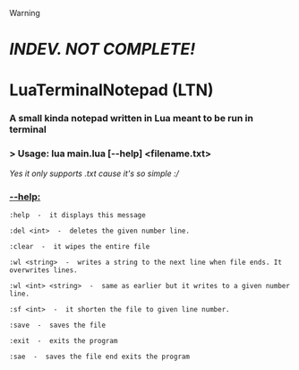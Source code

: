 > [!WARNING]
> # ***INDEV. NOT COMPLETE!***

# LuaTerminalNotepad (LTN)

### A small kinda notepad written in Lua meant to be run in terminal

### > Usage: lua main.lua [--help] <filename.txt>
*Yes it only supports .txt cause it's so simple :/*

### <ins>--help:</ins>
    :help  -  it displays this message

    :del <int>  -  deletes the given number line.

    :clear  -  it wipes the entire file

    :wl <string>  -  writes a string to the next line when file ends. It overwrites lines.

    :wl <int> <string>  -  same as earlier but it writes to a given number line.

    :sf <int>  -  it shorten the file to given line number.

    :save  -  saves the file

    :exit  -  exits the program

    :sae  -  saves the file end exits the program
